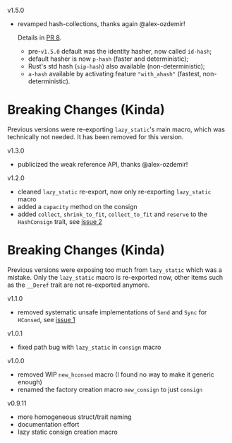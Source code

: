 v1.5.0

- revamped hash-collections, thanks again @alex-ozdemir!

    Details in [PR 8](https://github.com/AdrienChampion/hashconsing/pull/8).

    - pre-`v1.5.0` default was the identity hasher, now called `id-hash`;
    - default hasher is now `p-hash` (faster and deterministic);
    - Rust's std hash (`sip-hash`) also available (non-deterministic);
    - `a-hash` available by activating feature `"with_ahash"` (fastest, non-deterministic).

# Breaking Changes (Kinda)

Previous versions were re-exporting `lazy_static`'s main macro, which was technically not needed. It
has been removed for this version.


v1.3.0

- publicized the weak reference API, thanks @alex-ozdemir!

v1.2.0

- cleaned `lazy_static` re-export, now only re-exporting `lazy_static` macro
- added a `capacity` method on the consign
- added `collect`, `shrink_to_fit`, `collect_to_fit` and `reserve` to the `HashConsign` trait,
    see [issue 2](https://github.com/AdrienChampion/hashconsing/issues/2)

# Breaking Changes (Kinda)

Previous versions were exposing too much from `lazy_static` which was a mistake. Only the
`lazy_static` macro is re-exported now, other items such as the `__Deref` trait are not re-exported
anymore.

v1.1.0

- removed systematic unsafe implementations of `Send` and `Sync` for `HConsed`,
    see [issue 1](https://github.com/AdrienChampion/hashconsing/issues/1)

v1.0.1

- fixed path bug with `lazy_static` in `consign` macro

v1.0.0

- removed WIP `new_hconsed` macro (I found no way to make it generic enough)
- renamed the factory creation macro `new_consign` to just `consign`

v0.9.11

- more homogeneous struct/trait naming
- documentation effort
- lazy static consign creation macro